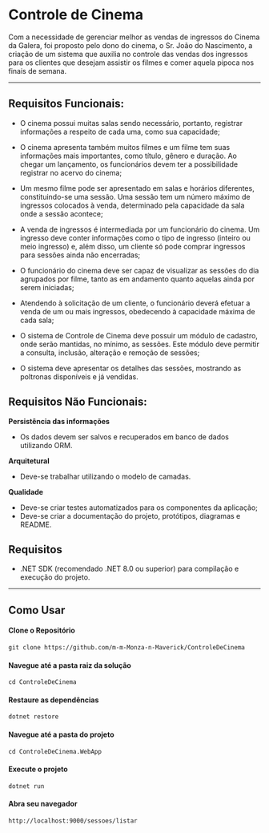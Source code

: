 # Controle de Cinema

Com a necessidade de gerenciar melhor as vendas de ingressos do Cinema da Galera, foi proposto pelo dono do cinema, o Sr. João do Nascimento, a criação de um sistema que auxilia no controle das vendas dos ingressos para os clientes que desejam assistir os filmes e comer aquela pipoca nos finais de semana.

---

## Requisitos Funcionais:

- O cinema possui muitas salas sendo necessário, portanto, registrar informações a respeito de cada uma, como sua capacidade;

- O cinema apresenta também muitos filmes e um filme tem suas informações mais importantes, como título, gênero e duração. Ao chegar um lançamento, os funcionários devem ter a possibilidade registrar no acervo do cinema;

- Um mesmo filme pode ser apresentado em salas e horários diferentes, constituindo-se uma sessão. Uma sessão tem um número máximo de ingressos colocados à venda, determinado pela capacidade da sala onde a sessão acontece;

- A venda de ingressos é intermediada por um funcionário do cinema. Um ingresso deve conter informações como o tipo de ingresso (inteiro ou meio ingresso) e, além disso, um cliente só pode comprar ingressos para sessões ainda não encerradas;

- O funcionário do cinema deve ser capaz de visualizar as sessões do dia agrupados por filme, tanto as em andamento quanto aquelas ainda por serem iniciadas;

- Atendendo à solicitação de um cliente, o funcionário deverá efetuar a venda de um ou mais ingressos, obedecendo à capacidade máxima de cada sala;

- O sistema de Controle de Cinema deve possuir um módulo de cadastro, onde serão mantidas, no mínimo, as sessões. Este módulo deve permitir a consulta, inclusão, alteração e remoção de sessões;

- O sistema deve apresentar os detalhes das sessões, mostrando as poltronas disponíveis e já vendidas.

## Requisitos Não Funcionais:

**Persistência das informações**
- Os dados devem ser salvos e recuperados em banco de dados utilizando ORM.

**Arquitetural**
- Deve-se trabalhar utilizando o modelo de camadas.

**Qualidade**
- Deve-se criar testes automatizados para os componentes da aplicação;
- Deve-se criar a documentação do projeto, protótipos, diagramas e README.

## Requisitos

- .NET SDK (recomendado .NET 8.0 ou superior) para compilação e execução do projeto.

---

## Como Usar

#### Clone o Repositório
```
git clone https://github.com/m-m-Monza-n-Maverick/ControleDeCinema
```

#### Navegue até a pasta raiz da solução
```
cd ControleDeCinema
```

#### Restaure as dependências
```
dotnet restore
```

#### Navegue até a pasta do projeto
```
cd ControleDeCinema.WebApp
```

#### Execute o projeto
```
dotnet run
```

#### Abra seu navegador
```
http://localhost:9000/sessoes/listar
```
